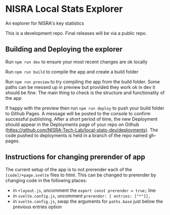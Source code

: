 # NISRA Local Stats Explorer
An explorer for NISRA's key statistics

This is a development repo. Final releases will be via a public repo.

## Building and Deploying the explorer

Run `npm run dev` to ensure your most recent changes are ok locally

Run `npm run build` to compile the app and create a build folder

Run `npm run preview` to try compiling the app from the build folder. Some paths can be messed up in preview but provided they work ok in dev it should be fine. The main thing to check is the structure and functionality of the app

If happy with the preview then run `npm run deploy` to push your build folder to Github Pages. A message will be posted to the console to confirm successful publishing. After a short period of time, the new Deployment should appear in the Deployments page of your repo on Github (https://github.com/NISRA-Tech-Lab/local-stats-dev/deployments). The code pushed to deployments is held in a branch of the repo named gh-pages.
## Instructions for changing prerender of app

The current setup of the app is to not prerender each of the `[code]/+page.svelte` files to html. This can be changed to prerender by changing code in the following places:

- in `+layout.js`, uncomment the `export const prerender = true;` line
- in `svelte.config.js`, uncomment `prerender: { entries: ["*"]},`
- in `svelte.config.js`, swap the arguments for `paths.base` just below the previous entries option


